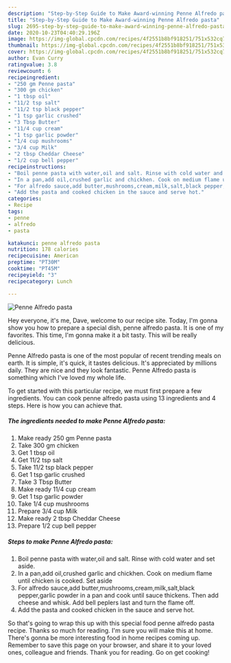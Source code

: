 ```yaml
---
description: "Step-by-Step Guide to Make Award-winning Penne Alfredo pasta"
title: "Step-by-Step Guide to Make Award-winning Penne Alfredo pasta"
slug: 2695-step-by-step-guide-to-make-award-winning-penne-alfredo-pasta
date: 2020-10-23T04:40:29.196Z
image: https://img-global.cpcdn.com/recipes/4f2551b8bf918251/751x532cq70/penne-alfredo-pasta-recipe-main-photo.jpg
thumbnail: https://img-global.cpcdn.com/recipes/4f2551b8bf918251/751x532cq70/penne-alfredo-pasta-recipe-main-photo.jpg
cover: https://img-global.cpcdn.com/recipes/4f2551b8bf918251/751x532cq70/penne-alfredo-pasta-recipe-main-photo.jpg
author: Evan Curry
ratingvalue: 3.8
reviewcount: 6
recipeingredient:
- "250 gm Penne pasta"
- "300 gm chicken"
- "1 tbsp oil"
- "11/2 tsp salt"
- "11/2 tsp black pepper"
- "1 tsp garlic crushed"
- "3 Tbsp Butter"
- "11/4 cup cream"
- "1 tsp garlic powder"
- "1/4 cup mushrooms"
- "3/4 cup Milk"
- "2 tbsp Cheddar Cheese"
- "1/2 cup bell pepper"
recipeinstructions:
- "Boil penne pasta with water,oil and salt. Rinse with cold water and set aside."
- "In a pan,add oil,crushed garlic and chickhen. Cook on medium flame until chicken is cooked. Set aside"
- "For alfredo sauce,add butter,mushrooms,cream,milk,salt,black pepper,garlic powder in a pan and cook until sauce thickens. Then add cheese and whisk. Add bell peplers last and turn the flame off."
- "Add the pasta and cooked chicken in the sauce and serve hot."
categories:
- Recipe
tags:
- penne
- alfredo
- pasta

katakunci: penne alfredo pasta 
nutrition: 178 calories
recipecuisine: American
preptime: "PT30M"
cooktime: "PT45M"
recipeyield: "3"
recipecategory: Lunch

---
```



![Penne Alfredo pasta](https://img-global.cpcdn.com/recipes/4f2551b8bf918251/751x532cq70/penne-alfredo-pasta-recipe-main-photo.jpg)

Hey everyone, it's me, Dave, welcome to our recipe site. Today, I'm gonna show you how to prepare a special dish, penne alfredo pasta. It is one of my favorites. This time, I'm gonna make it a bit tasty. This will be really delicious.

Penne Alfredo pasta is one of the most popular of recent trending meals on earth. It is simple, it's quick, it tastes delicious. It's appreciated by millions daily. They are nice and they look fantastic. Penne Alfredo pasta is something which I've loved my whole life.




To get started with this particular recipe, we must first prepare a few ingredients. You can cook penne alfredo pasta using 13 ingredients and 4 steps. Here is how you can achieve that.

<!--inarticleads1-->

##### The ingredients needed to make Penne Alfredo pasta:

1. Make ready 250 gm Penne pasta
1. Take 300 gm chicken
1. Get 1 tbsp oil
1. Get 11/2 tsp salt
1. Take 11/2 tsp black pepper
1. Get 1 tsp garlic crushed
1. Take 3 Tbsp Butter
1. Make ready 11/4 cup cream
1. Get 1 tsp garlic powder
1. Take 1/4 cup mushrooms
1. Prepare 3/4 cup Milk
1. Make ready 2 tbsp Cheddar Cheese
1. Prepare 1/2 cup bell pepper




<!--inarticleads2-->

##### Steps to make Penne Alfredo pasta:

1. Boil penne pasta with water,oil and salt. Rinse with cold water and set aside.
1. In a pan,add oil,crushed garlic and chickhen. Cook on medium flame until chicken is cooked. Set aside
1. For alfredo sauce,add butter,mushrooms,cream,milk,salt,black pepper,garlic powder in a pan and cook until sauce thickens. Then add cheese and whisk. Add bell peplers last and turn the flame off.
1. Add the pasta and cooked chicken in the sauce and serve hot.




So that's going to wrap this up with this special food penne alfredo pasta recipe. Thanks so much for reading. I'm sure you will make this at home. There's gonna be more interesting food in home recipes coming up. Remember to save this page on your browser, and share it to your loved ones, colleague and friends. Thank you for reading. Go on get cooking!
